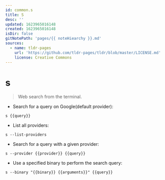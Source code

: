 ```yaml
---
id: common.s
title: S
desc: ''
updated: 1623965016148
created: 1623965016148
isDir: false
gitNotePath: 'pages/{{ noteHiearchy }}.md'
sources:
  - name: tldr-pages
    url: 'https://github.com/tldr-pages/tldr/blob/master/LICENSE.md'
    license: Creative Commons
---
```

# s

> Web search from the terminal.

- Search for a query on Google(default provider):

`s {{query}}`

- List all providers:

`s --list-providers`

- Search for a query with a given provider:

`s --provider {{provider}} {{query}}`

- Use a specified binary to perform the search query:

`s --binary "{{binary}} {{arguments}}" {{query}}`

